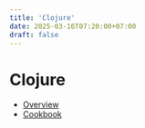 ```yaml
---
title: 'Clojure'
date: 2025-03-16T07:20:00+07:00
draft: false
---
```


# Clojure

- [Overview](./overview/)
- [Cookbook](./cookbook/)
